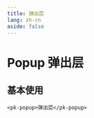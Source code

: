```yaml
---
title: 弹出层
lang: zh-cn
aside: false
---
```


# Popup 弹出层

## 基本使用
```vue
<pk-popup>弹出层</pk-popup>
```